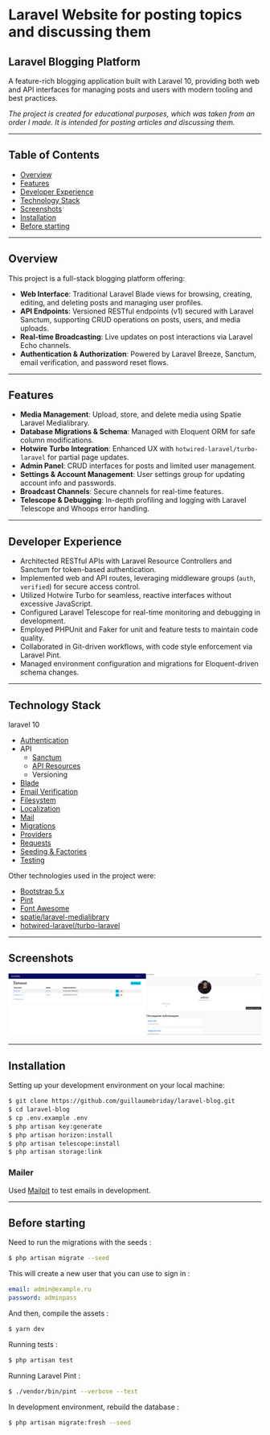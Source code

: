 # Laravel Website for posting topics and discussing them

## Laravel Blogging Platform

A feature-rich blogging application built with Laravel 10, providing both web and API interfaces for managing posts and users with modern tooling and best practices.

<i>The project is created for educational purposes, which was taken from an order I made. It is intended for posting articles and discussing them.</i>

---

## Table of Contents

- [Overview](#overview)
- [Features](#features)
- [Developer Experience](#developer-experience)
- [Technology Stack](#technology-stack)
- [Screenshots](#screenshots)
- [Installation](#installation)
- [Before starting](#before-starting)

---

## Overview

This project is a full-stack blogging platform offering:

- **Web Interface**: Traditional Laravel Blade views for browsing, creating, editing, and deleting posts and managing user profiles.
- **API Endpoints**: Versioned RESTful endpoints (v1) secured with Laravel Sanctum, supporting CRUD operations on posts, users, and media uploads.
- **Real-time Broadcasting**: Live updates on post interactions via Laravel Echo channels.
- **Authentication & Authorization**: Powered by Laravel Breeze, Sanctum, email verification, and password reset flows.

---

## Features

- **Media Management**: Upload, store, and delete media using Spatie Laravel Medialibrary.
- **Database Migrations & Schema**: Managed with Eloquent ORM for safe column modifications.
- **Hotwire Turbo Integration**: Enhanced UX with `hotwired-laravel/turbo-laravel` for partial page updates.
- **Admin Panel**: CRUD interfaces for posts and limited user management.
- **Settings & Account Management**: User settings group for updating account info and passwords.
- **Broadcast Channels**: Secure channels for real-time features.
- **Telescope & Debugging**: In-depth profiling and logging with Laravel Telescope and Whoops error handling.

---

## Developer Experience

- Architected RESTful APIs with Laravel Resource Controllers and Sanctum for token-based authentication.
- Implemented web and API routes, leveraging middleware groups (`auth`, `verified`) for secure access control.
- Utilized Hotwire Turbo for seamless, reactive interfaces without excessive JavaScript.
- Configured Laravel Telescope for real-time monitoring and debugging in development.
- Employed PHPUnit and Faker for unit and feature tests to maintain code quality.
- Collaborated in Git-driven workflows, with code style enforcement via Laravel Pint.
- Managed environment configuration and migrations for Eloquent-driven schema changes.

---

## Technology Stack

laravel 10

- [Authentication](https://laravel.com/docs/10.x/authentication)
- API
  - [Sanctum](https://laravel.com/docs/10.x/sanctum)
  - [API Resources](https://laravel.com/docs/10.x/eloquent-resources)
  - Versioning
- [Blade](https://laravel.com/docs/10.x/blade)
- [Email Verification](https://laravel.com/docs/10.x/verification)
- [Filesystem](https://laravel.com/docs/10.x/filesystem)
- [Localization](https://laravel.com/docs/10.x/localization)
- [Mail](https://laravel.com/docs/10.x/mail)
- [Migrations](https://laravel.com/docs/10.x/migrations)
- [Providers](https://laravel.com/docs/10.x/providers)
- [Requests](https://laravel.com/docs/10.x/validation#form-request-validation)
- [Seeding & Factories](https://laravel.com/docs/10.x/seeding)
- [Testing](https://laravel.com/docs/10.x/testing)

Other technologies used in the project were:

- [Bootstrap 5.x](https://getbootstrap.com/)
- [Pint](https://github.com/laravel/pint)
- [Font Awesome](https://fontawesome.com/)
- [spatie/laravel-medialibrary](https://github.com/spatie/laravel-medialibrary)
- [hotwired-laravel/turbo-laravel](https://github.com/hotwired-laravel/turbo-laravel)

---

## Screenshots

![Home](public/socsite.png)

---

## Installation

Setting up your development environment on your local machine:
```bash
$ git clone https://github.com/guillaumebriday/laravel-blog.git
$ cd laravel-blog
$ cp .env.example .env
$ php artisan key:generate
$ php artisan horizon:install
$ php artisan telescope:install
$ php artisan storage:link
```

### Mailer

Used [Mailpit](https://github.com/axllent/mailpit) to test emails in development.

---

## Before starting
Need to run the migrations with the seeds :
```bash
$ php artisan migrate --seed
```

This will create a new user that you can use to sign in :
```yml
email: admin@example.ru
password: adminpass
```

And then, compile the assets :
```bash
$ yarn dev 
```

Running tests :
```bash
$ php artisan test
```

Running Laravel Pint :
```bash
$ ./vendor/bin/pint --verbose --test
```

In development environment, rebuild the database :
```bash
$ php artisan migrate:fresh --seed
```